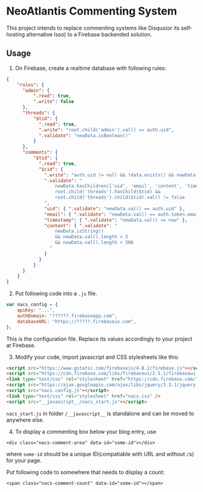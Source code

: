NeoAtlantis Commenting System
=============================

This project intends to replace commenting systems like Disqus(or its
self-hosting alternative Isso) to a Firebase backended solution.

## Usage

1. On Firebase, create a realtime database with following rules:

```json
{
    "rules": {
      "admin": {
          ".read": true,
          ".write": false
      },
      "threads": {
          "$tid": {
            ".read": true,
            ".write": "root.child('admin').val() == auth.uid",
            ".validate": "newData.isBoolean()"
          }
      },
      "comments": {
          "$tid": {
            ".read": true,
            "$cid": {
              ".write": "auth.uid != null && !data.exists() && newData.exists()",
              ".validate": "
              	  newData.hasChildren(['uid', 'email', 'content', 'timestamp']) &&
                  root.child('threads').hasChild($tid) &&
                  root.child('threads').child($tid).val() != false
              ",
              "uid": { ".validate": "newData.val() == auth.uid" },
              "email": { ".validate": "newData.val() == auth.token.email" },
              "timestamp": { ".validate": "newData.val() <= now" },
              "content": { ".validate": "
                  newData.isString() 
                  && newData.val().length > 5
                  && newData.val().length < 500
                "
              }
            }
          }
      }
    }
}
```

2. Put following code into a `.js` file.

```javascript
var nacs_config = {
    apiKey: "...",
    authDomain: "??????.firebaseapp.com",
    databaseURL: "https://?????.firebaseio.com",
};
```

This is the configuration file. Replace its values accordingly to your project
at Firebase.

3. Modify your code, import javascript and CSS stylesheets like this:

```html
<script src="https://www.gstatic.com/firebasejs/4.8.2/firebase.js"></script>
<script src="https://cdn.firebase.com/libs/firebaseui/2.5.1/firebaseui.js"></script>
<link type="text/css" rel="stylesheet" href="https://cdn.firebase.com/libs/firebaseui/2.5.1/firebaseui.css" />
<script src="https://ajax.googleapis.com/ajax/libs/jquery/3.3.1/jquery.min.js"></script>
<script src="nacs.config.js"></script>
<link type="text/css" rel="stylesheet" href="nacs.css" />
<script src="__javascript__/nacs_start.js"></script>
```

`nacs_start.js` in folder `/__javascript__` is standalone and can be moved to
anywhere else.

4. To display a commenting box below your blog entry, use

```<div class="nacs-comment-area" data-id="some-id"></div>```

where `some-id` should be a unique ID(compatiable with URL and without `/`s)
for your page.

Put following code to somewhere that needs to display a count:

```<span class="nacs-comment-count" data-id="some-id"></span>```
